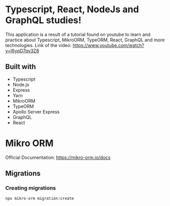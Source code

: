 # Typescript, React, NodeJs and GraphQL studies! 

This application is a result of a tutorial found on youtube to learn and practice about Typescript, MikroORM, TypeORM, React, GraphQL and more technologies. 
Link of the video: https://www.youtube.com/watch?v=I6ypD7qv3Z8


## Built with
- Typescript
- Node.js
- Express
- Yarn
- MikroORM
- TypeORM
- Apollo Server Express
- GraphQL
- React


# Mikro ORM
Official Documentation: https://mikro-orm.io/docs

## Migrations
### Creating migrations
```bash
npx mikro-orm migration:create
```